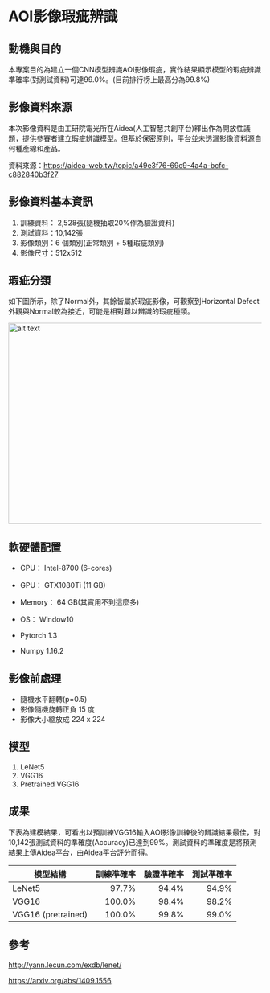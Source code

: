# AOI影像瑕疵辨識

## 動機與目的

本專案目的為建立一個CNN模型辨識AOI影像瑕疵，實作結果顯示模型的瑕疵辨識準確率(對測試資料)可達99.0%。(目前排行榜上最高分為99.8%)

## 影像資料來源

本次影像資料是由工研院電光所在Aidea(人工智慧共創平台)釋出作為開放性議題，提供參賽者建立瑕疵辨識模型。但基於保密原則，平台並未透漏影像資料源自何種產線和產品。

資料來源：https://aidea-web.tw/topic/a49e3f76-69c9-4a4a-bcfc-c882840b3f27


## 影像資料基本資訊

1. 訓練資料： 2,528張(隨機抽取20%作為驗證資料)
2. 測試資料：10,142張
3. 影像類別：6 個類別(正常類別 + 5種瑕疵類別)
4. 影像尺寸：512x512

## 瑕疵分類

如下圖所示，除了Normal外，其餘皆屬於瑕疵影像，可觀察到Horizontal Defect外觀與Normal較為接近，可能是相對難以辨識的瑕疵種類。


<img src="https://github.com/hcygeorge/aoi_defect_detection/blob/master/aoi_example.png" alt="alt text" width="600" height="400">



## 軟硬體配置

- CPU： Intel-8700 (6-cores)
- GPU： GTX1080Ti (11 GB)
- Memory： 64 GB(其實用不到這麼多)
- OS： Window10

- Pytorch 1.3
- Numpy 1.16.2

## 影像前處理

- 隨機水平翻轉(p=0.5)
- 影像隨機旋轉正負 15 度
- 影像大小縮放成 224 x 224

## 模型

1. LeNet5
2. VGG16
3. Pretrained VGG16

## 成果

下表為建模結果，可看出以預訓練VGG16輸入AOI影像訓練後的辨識結果最佳，對10,142張測試資料的準確度(Accuracy)已達到99%。測試資料的準確度是將預測結果上傳Aidea平台，由Aidea平台評分而得。  



| 模型結構           | 訓練準確率 | 驗證準確率 | 測試準確率 |
| ------------------ | ---------: | ---------: | ---------: |
| LeNet5             |      97.7% |      94.4% |      94.9% |
| VGG16              |     100.0% |      98.4% |      98.2% |
| VGG16 (pretrained) |     100.0% |      99.8% |      99.0% |



## 參考

 http://yann.lecun.com/exdb/lenet/ 

 https://arxiv.org/abs/1409.1556
